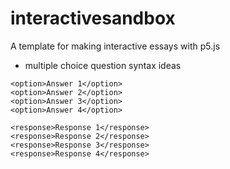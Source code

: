 # interactivesandbox
A template for making interactive essays with p5.js


- multiple choice question syntax ideas

```
<option>Answer 1</option>
<option>Answer 2</option>
<option>Answer 3</option>
<option>Answer 4</option>

<response>Response 1</response>
<response>Response 2</response>
<response>Response 3</response>
<response>Response 4</response>
```
